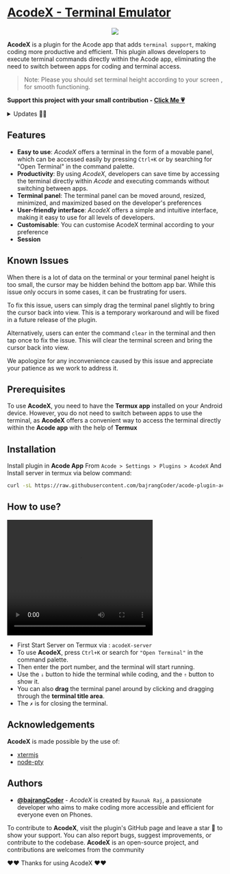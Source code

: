 # [AcodeX - Terminal Emulator](https://github.com/bajrangCoder/acode-plugin-acodex)
<p align="center"><img src="https://raw.githubusercontent.com/bajrangCoder/acode-plugin-acodex/main/icon.png"/></p>

**AcodeX** is a plugin for the Acode app that adds `terminal support`, making coding more productive and efficient. This plugin allows developers to execute terminal commands directly within the Acode app, eliminating the need to switch between apps for coding and terminal access.

> Note: Please you should set terminal height according to your screen , for smooth functioning.

**Support this project with your small contribution - <a href='https://github.com/sponsors/bajrangCoder'>Click Me 💗</a>**

<details>
    <summary>
        Updates 🤩🤩
    </summary>
    <br/>
    <details>
        <summary>
            <code><strong>v1.0.9</strong></code>
        </summary>
        <ul>
            <li>fixed bugs</li>
        </ul>
    </details>
    <details>
        <summary>
            <code><strong>v1.0.8</strong></code>
        </summary>
        <ul>
            <li>fixed bugs</li>
        </ul>
    </details>
    <details>
        <summary>
            <code><strong>v1.0.7</strong></code>
        </summary>
        <ul>
            <li>Added a button on terminal header for opening terminal in opened file directory.</li>
        </ul>
    </details>
    <details>
        <summary>
            <code><strong>v1.0.6</strong></code>
        </summary>
        <ul>
            <li>Added Arrow button instead of input field on terminal header to use feature of <code>v1.0.5</code></li>
            <li>Now if you will close the app without closing terminal, then when you open app again the terminal will be start automatically from where you have closed app.</li>
        </ul>
    </details>
    <details>
        <summary>
            <code><strong>v1.0.5</strong></code>
        </summary>
        <ul>
            <li>
                Now you can get previous command(history of command) same as Termux feature:
                <ul>
                    <li>For previous command -> <kbd>⇑</kbd></li>
                    <li>For next command -> <kbd>⇓</kbd></li>
                </ul>
            </li>
        </ul>
    </details>
    <details>
        <summary>
            <code><strong>v1.0.4</strong></code>
        </summary>
        <ul>
            <li>Now you can use any keyboard in terminal(recommend -> keyboard which cantains ctrl key and so on)</li>
            <li>Some Improvement</li>
            <li>There is little bit limitations with keys that will be fixed in next update</li>
            <li>
                Supported Keys
                <ul>
                    <li><kbd>Enter key</kbd></li>
                    <li><kbd>Space key</kbd></li>
                    <li><kbd>Ctrl+C key</kbd></li>
                    <li><kbd>Delete/Backspace key</kbd></li>
                    <li>Others treated as normal printable keys</li>
                </ul>
            </li>
        </ul>
    </details>
    <details>
        <summary>
            <code><strong>v1.0.3</strong></code>
        </summary>
        <ul>
            <li>Removed deprecated Acode API for smooth functioning in latest Acode</li>
        </ul>
    </details>
    <details>
        <summary>
            <code><strong>v1.0.2</strong></code>
        </summary>
        <ul>
            <li>Plugin Setting Ui improved</li>
            <li>For closing the terminal use <code>Ctrl+J</code></li>
        </ul>
    </details>
    <details>
        <summary>
            <code><strong>v1.0.1</strong></code>
        </summary>
        <ul>
            <li>
                Now you can customise terminal, by changing:
                    <ul>
                        <li>Font Size</li>
                        <li>Font Family</li>
                        <li>Cursor Style</li>
                        <li>Cursor Blink</li>
                        <li>Scroll back</li>
                        <li>Scroll Sensitivity</li>
                        <li>Theme</li>
                    </ul>
            </li>
        </ul>
    </details>
</details>

## Features

- **Easy to use**: _AcodeX_ offers a terminal in the form of a movable panel, which can be accessed easily by pressing `Ctrl+K` or by searching for "Open Terminal" in the command palette.
- **Productivity**: By using _AcodeX_, developers can save time by accessing the terminal directly within _Acode_ and executing commands without switching between apps.
- **Terminal panel**: The terminal panel can be moved around, resized, minimized, and maximized based on the developer's preferences
- **User-friendly interface**: _AcodeX_ offers a simple and intuitive interface, making it easy to use for all levels of developers.
- **Customisable**: You can customise AcodeX terminal according to your preference 
- **Session**

## Known Issues

When there is a lot of data on the terminal or your terminal panel height is too small, the cursor may be hidden behind the bottom app bar. While this issue only occurs in some cases, it can be frustrating for users.

To fix this issue, users can simply drag the terminal panel slightly to bring the cursor back into view. This is a temporary workaround and will be fixed in a future release of the plugin.

Alternatively, users can enter the command `clear` in the terminal and then tap once to fix the issue. This will clear the terminal screen and bring the cursor back into view.

We apologize for any inconvenience caused by this issue and appreciate your patience as we work to address it.

## Prerequisites

To use **AcodeX**, you need to have the **Termux app** installed on your Android device. However, you do not need to switch between apps to use the terminal, as **AcodeX** offers a convenient way to access the terminal directly within the **Acode app** with the help of **Termux**

## Installation

Install plugin in **Acode App** From `Acode > Settings > Plugins > AcodeX`
And Install server in termux via below command:

```bash
curl -sL https://raw.githubusercontent.com/bajrangCoder/acode-plugin-acodex/main/installServer.sh | bash
```
    
## How to use?

<video src="https://user-images.githubusercontent.com/71929976/220828170-158cc64d-ed9b-4d48-b7b6-5d7a530b2d18.mp4" height="270" width="340" controls>
</video>
<br>

- First Start Server on Termux via : `acodeX-server`
- To use **AcodeX**, press `Ctrl+K` or search for `"Open Terminal"` in the command palette. 
- Then enter the port number, and the terminal will start running. 
- Use the `⇓` button to hide the terminal while coding, and the `⇑` button to show it. 
- You can also **drag** the terminal panel around by clicking and dragging through the **terminal title area**. 
- The `✗` is for closing the terminal.

## Acknowledgements

**AcodeX** is made possible by the use of:

 - [xtermjs](https://xtermjs.org/)
 - [node-pty](https://github.com/microsoft/node-pty)


## Authors

- **[@bajrangCoder](https://www.github.com/bajrangCoder)** - *AcodeX* is created by `Raunak Raj`, a passionate developer who aims to make coding more accessible and efficient for everyone even on Phones.


To contribute to **AcodeX**, visit the plugin's GitHub page and leave a star 🌟 to show your support. You can also report bugs, suggest improvements, or contribute to the codebase. **AcodeX** is an open-source project, and contributions are welcomes from the community

❤️❤️ Thanks for using AcodeX ❤️❤️
